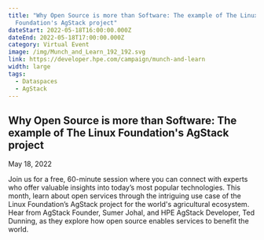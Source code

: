 ```yaml
---
title: "Why Open Source is more than Software: The example of The Linux
  Foundation's AgStack project"
dateStart: 2022-05-18T16:00:00.000Z
dateEnd: 2022-05-18T17:00:00.000Z
category: Virtual Event
image: /img/Munch_and_Learn_192_192.svg
link: https://developer.hpe.com/campaign/munch-and-learn
width: large
tags:
  - Dataspaces
  - AgStack
---
```


## Why Open Source is more than Software: The example of The Linux Foundation's AgStack project



May 18, 2022



Join us for a free, 60-minute session where you can connect with experts who offer valuable insights into today’s most popular technologies. This month, learn about open services through the intriguing use case of the Linux Foundation’s AgStack project for the world's agricultural ecosystem. Hear from AgStack Founder, Sumer Johal, and HPE AgStack Developer, Ted Dunning, as they explore how open source enables services to benefit the world.
